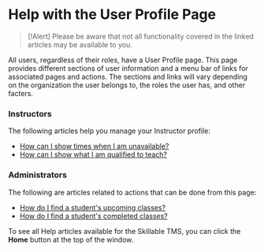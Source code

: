 # Help with the User Profile Page

> [!Alert] Please be aware that not all functionality covered in the linked articles may be available to you.

All users, regardless of their roles, have a User Profile page. This page provides different sections of user information and a menu bar of links for associated pages and actions. The sections and links will vary depending on the organization the user belongs to, the roles the user has, and other facters.

### Instructors

The following articles help you manage your Instructor profile:

- [How can I show times when I am unavailable?](../instructors/instructor-profile/show-unavailable-times.md)
- [How can I show what I am qualified to teach?](../instructors/instructor-profile/show-courses-qualified-to-teach.md)


### Administrators

The following are articles related to actions that can be done from this page:

- [How do I find a student's upcoming classes?](../tms-administrators/classes/enrollments-roster/find-students-upcoming-classes.md)
- [How do I find a student's completed classes?](../tms-administrators/classes/enrollments-roster/find-students-completed-classes.md)

To see all Help articles available for the Skillable TMS, you can click the **Home** button at the top of the window.
